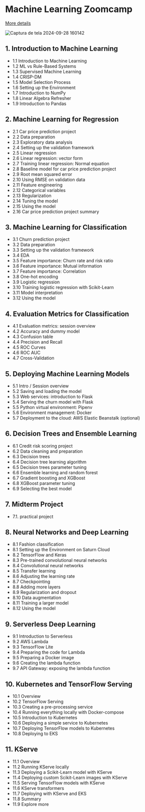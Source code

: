 # Machine Learning Zoomcamp

[More details](https://github.com/DataTalksClub/machine-learning-zoomcamp)

![Captura de tela 2024-09-28 160142](https://github.com/user-attachments/assets/4831b46e-30ef-4ab1-a24b-910e8d9a173b)

## 1. Introduction to Machine Learning
- 1.1 Introduction to Machine Learning
- 1.2 ML vs Rule-Based Systems
- 1.3 Supervised Machine Learning
- 1.4 CRISP-DM
- 1.5 Model Selection Process
- 1.6 Setting up the Environment
- 1.7 Introduction to NumPy
- 1.8 Linear Algebra Refresher
- 1.9 Introduction to Pandas

## 2. Machine Learning for Regression
- 2.1 Car price prediction project
- 2.2 Data preparation
- 2.3 Exploratory data analysis
- 2.4 Setting up the validation framework
- 2.5 Linear regression
- 2.6 Linear regression: vector form
- 2.7 Training linear regression: Normal equation
- 2.8 Baseline model for car price prediction project
- 2.9 Root mean squared error
- 2.10 Using RMSE on validation data
- 2.11 Feature engineering
- 2.12 Categorical variables
- 2.13 Regularization
- 2.14 Tuning the model
- 2.15 Using the model
- 2.16 Car price prediction project summary

## 3. Machine Learning for Classification
- 3.1 Churn prediction project
- 3.2 Data preparation
- 3.3 Setting up the validation framework
- 3.4 EDA
- 3.5 Feature importance: Churn rate and risk ratio
- 3.6 Feature importance: Mutual information
- 3.7 Feature importance: Correlation
- 3.8 One-hot encoding
- 3.9 Logistic regression
- 3.10 Training logistic regression with Scikit-Learn
- 3.11 Model interpretation
- 3.12 Using the model

## 4. Evaluation Metrics for Classification
- 4.1 Evaluation metrics: session overview
- 4.2 Accuracy and dummy model
- 4.3 Confusion table
- 4.4 Precision and Recall
- 4.5 ROC Curves
- 4.6 ROC AUC
- 4.7 Cross-Validation

## 5. Deploying Machine Learning Models
- 5.1 Intro / Session overview
- 5.2 Saving and loading the model
- 5.3 Web services: introduction to Flask
- 5.4 Serving the churn model with Flask
- 5.5 Python virtual environment: Pipenv
- 5.6 Environment management: Docker
- 5.7 Deployment to the cloud: AWS Elastic Beanstalk (optional)

## 6. Decision Trees and Ensemble Learning
- 6.1 Credit risk scoring project
- 6.2 Data cleaning and preparation
- 6.3 Decision trees
- 6.4 Decision tree learning algorithm
- 6.5 Decision trees parameter tuning
- 6.6 Ensemble learning and random forest
- 6.7 Gradient boosting and XGBoost
- 6.8 XGBoost parameter tuning
- 6.9 Selecting the best model

## 7. Midterm Project
- 7.1. practical project

##  8. Neural Networks and Deep Learning
- 8.1 Fashion classification
- 8.1 Setting up the Environment on Saturn Cloud
- 8.2 TensorFlow and Keras
- 8.3 Pre-trained convolutional neural networks
- 8.4 Convolutional neural networks
- 8.5 Transfer learning
- 8.6 Adjusting the learning rate
- 8.7 Checkpointing
- 8.8 Adding more layers
- 8.9 Regularization and dropout
- 8.10 Data augmentation
- 8.11 Training a larger model
- 8.12 Using the model

## 9. Serverless Deep Learning
- 9.1 Introduction to Serverless
- 9.2 AWS Lambda
- 9.3 TensorFlow Lite
- 9.4 Preparing the code for Lambda
- 9.5 Preparing a Docker image
- 9.6 Creating the lambda function
- 9.7 API Gateway: exposing the lambda function

## 10. Kubernetes and TensorFlow Serving
- 10.1 Overview
- 10.2 TensorFlow Serving
- 10.3 Creating a pre-processing service
- 10.4 Running everything locally with Docker-compose
- 10.5 Introduction to Kubernetes
- 10.6 Deploying a simple service to Kubernetes
- 10.7 Deploying TensorFlow models to Kubernetes
- 10.8 Deploying to EKS

## 11. KServe
- 11.1 Overview
- 11.2 Running KServe locally
- 11.3 Deploying a Scikit-Learn model with KServe
- 11.4 Deploying custom Scikit-Learn images with KServe
- 11.5 Serving TensorFlow models with KServe
- 11.6 KServe transformers
- 11.7 Deploying with KServe and EKS
- 11.8 Summary
- 11.9 Explore more

